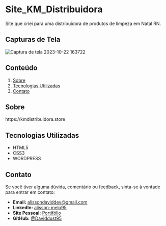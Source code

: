 # Site_KM_Distribuidora
<justify>
Site que criei para uma distribuidora de produtos de limpeza em Natal RN.
</justify>

## Capturas de Tela

![Captura de tela 2023-10-22 163722](https://github.com/Daviddust95/Site_KM_Distribuidora/assets/124353154/6c7e5d12-2eca-4127-b45d-36796f6c5c1c)

## Conteúdo
1. [Sobre](#sobre)
2. [Tecnologias Utilizadas](#tecnologias-utilizadas)
5. [Contato](#contato)

## Sobre
<justify>
https://kmdistribuidora.store
</justify>

## Tecnologias Utilizadas

- HTML5
- CSS3
- WORDPRESS
  
## Contato
Se você tiver alguma dúvida, comentário ou feedback, sinta-se à vontade para entrar em contato:

- **Email:** alissondaviddev@gmail.com
- **LinkedIn:** [alisson-melo95](https://www.linkedin.com/in/alisson-melo95/) 
- **Site Pessoal:** [Portifólio](https://alissondev.tech)
- **GitHub:** [@Daviddust95](https://github.com/Daviddust95)
